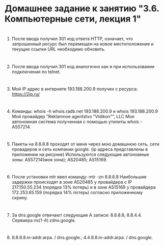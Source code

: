 # Домашнее задание к занятию "3.6. Компьютерные сети, лекция 1"
#
1.  После ввода получил 301 код ответа HTTP, означает, что запрошенный ресурс был перемещен на новое местоположение и текущие ссылки URL необходимо обновить.
#
2.  После ввода получил 301 код аналогично как и при использовании подключения по telnet.
#
3.  Мой IP адрес в интернете 193.188.200.9 получен с ресурса: https://2ip.ru/
#
4.  Команды: whois -h whois.radb.net 193.188.200.9 и whois 193.188.200.9
    Мой провайдер "Reklamnoe agentstvo "Vidikon"", LLC
    Моя автономная система полученная с помощью утилиты whois - AS57214. 
#
5.  Пакеты на 8.8.8.8 проходят от меня через мою домашнюю сеть, сети провадеров и сеть компании google. (ip     адреса представлены в приложении на рисунке)
    Используются следующие автономные зоны:
    AS57214(моя зона); AS20485; AS15169. 
#
6.  После установки mtr ввел команду: mtr -zn 8.8.8.8
    Наибольшие задержки происходят в зоне AS20485 у провайдера с IP 217.150.55.234 (порядка 13% потерь)
    и в зоне AS15169 у провайдера 172.253.65.159 (порядка 14% потерь) согласно приложенному скрину.
#
7.  За dns.google отвечают следующие А записи: 8.8.8.8; 8.8.4.4. Cерваера ns(1-4).zdns.google.
#
8.  8.8.8.8.in-addr.arpa. / dns.google.; 4.4.8.8.in-addr.arpa. / dns.google.
